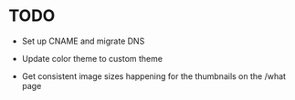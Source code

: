 # TODO

* Set up CNAME and migrate DNS

* Update color theme to custom theme
* Get consistent image sizes happening for the thumbnails on the /what page
